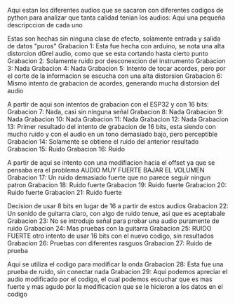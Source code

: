 Aqui estan los diferentes audios que se sacaron con diferentes codigos de python para analizar que tanta calidad tenian los audios:
Aqui una pequeña descripccion de cada uno

Estas son hechas sin ninguna clase de efecto, solamente entrada y salida de datos "puros"
Grabacion 1: Esta fue hecha con arduino, se nota una alta distorcion dGrel audio, como que se esta cortando hasta cierto punto
Grabacion 2: Solamente ruido por desconexcion del instrumento
Grabacion 3: Nada
Grabacion 4: Nada
Grabacion 5: Intento de tocar acordes, pero por el corte de la informacion se escucha con una alta distorsion
Grabacion 6: Mismo intento de grabacion de acordes, generando mucha distorsion del audio

A partir de aqui son intentos de grabacion con el ESP32 y con 16 bits:
Grabacion 7: Nada, casi sin ninguna señal
Grabacion 8: Nada 
Grabacion 9: Nada
Grabacion 10: Nada
Grabacion 11: Nada
Grabacion 12: Nada
Grabacion 13: Primer resultado del intento de grabacion de 16 bits, esta siendo con mucho ruido y con el audio en un tono demasiado bajo, pero perceptible
Grabacion 14: Solamente se obtiene el ruido del anterior resultado
Grabacion 15: Ruido
Grabacion 16: Ruido

A partir de aqui se intento con una modifiacion hacia el offset ya que se pensaba era el problema
AUDIO MUY FUERTE BAJAR EL VOLUMEN
Grabacion 17: Un ruido demasiado fuerte que no parece seguir ningun patron
Grabacion 18: Ruido fuerte
Grabacion 19: Ruido fuerte
Grabacion 20: Ruido fuerte
Grabacion 21: Ruido fuerte

Decision de usar 8 bits en lugar de 16 a partir de estos audios
Grabacion 22: Un sonido de guitarra claro, con algo de ruido tenue, asi que es aceptabale
Grabacion 23: No se introdujo señal para probar una audio puramente de ruido
Grabacion 24: Mas pruebas con la guitarra
Grabacion 25: RUIDO FUERTE otro intento de usar 16 bits con el nuevo codigo, sin resultados
Grabacion 26: Pruebas con diferentes rasguos
Grabacion 27: Ruido de prueba

Aqui se utiliza el codigo para modificar la onda
Grabacion 28: Esta fue una prueba de ruido, sin conectar nada
Grabacion 29: Aqui podemos apreciar el audio modificado por el codigo, el cual podemos escuchar que es mas fuerte y mas agudo por la modificacion que se le hicieron a los datos en el codigo
